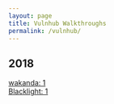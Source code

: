 ```yaml
---
layout: page
title: Vulnhub Walkthroughs
permalink: /vulnhub/
---
```


## 2018
[wakanda: 1](https://bzyo.github.io/vulnhub/2018/wakanda_1/)<br>
[Blacklight: 1](https://bzyo.github.io/vulnhub/2018/Blacklight_1/)
